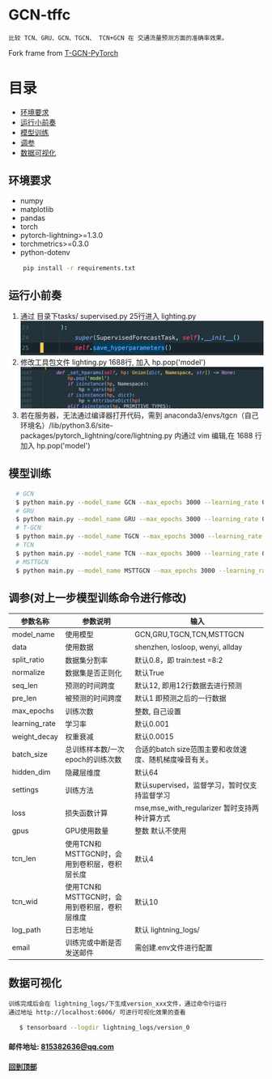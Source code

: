 # GCN-tffc

    比较 TCN、GRU、GCN、TGCN、 TCN+GCN 在 交通流量预测方面的准确率效果。

Fork frame from [T-GCN-PyTorch](https://img.shields.io/github/stars/martinwhl/T-GCN-PyTorch)

#  <span id="p6">目录</span>
   -  [环境要求](#p1)
   -  [运行小前奏](#p2)
   -  [模型训练](#p3)
   -  [调参](#p4)
   -  [数据可视化](#p5)

## <span id="p1">环境要求</span>

* numpy
* matplotlib
* pandas
* torch
* pytorch-lightning>=1.3.0
* torchmetrics>=0.3.0
* python-dotenv

```bash
    pip install -r requirements.txt
```

## <span id="p2">运行小前奏</span>

1. 通过 目录下tasks/ supervised.py 25行进入 lighting.py
   ![img_1.png](img_1.png)
2. 修改工具包文件 lighting.py 1688行, 加入 hp.pop('model')
   ![img.png](img.png)
3. 若在服务器，无法通过编译器打开代码，需到 anaconda3/envs/tgcn（自己环境名）/lib/python3.6/site-packages/pytorch_lightning/core/lightning.py 内通过
   vim 编辑,在 1688 行加入 hp.pop('model')

## <span id="p3">模型训练</span>

```bash
  # GCN
  $ python main.py --model_name GCN --max_epochs 3000 --learning_rate 0.001 --weight_decay 0 --batch_size 64 --hidden_dim 100 --settings supervised --gpus 1 --pre_len 1
  # GRU
  $ python main.py --model_name GRU --max_epochs 3000 --learning_rate 0.001 --weight_decay 1.5e-3 --batch_size 64 --hidden_dim 100 --settings supervised --gpus 1 --pre_len 1
  # T-GCN
  $ python main.py --model_name TGCN --max_epochs 3000 --learning_rate 0.001 --weight_decay 0 --batch_size 32 --hidden_dim 64 --loss mse_with_regularizer --settings supervised --gpus 1 --pre_len 1
  # TCN
  $ python main.py --model_name TCN --max_epochs 3000 --learning_rate 0.001 --weight_decay 0 --batch_size 32 --hidden_dim 64 --loss mse --settings supervised --gpus 1 --pre_len 1
  # MSTTGCN
  $ python main.py --model_name MSTTGCN --max_epochs 3000 --learning_rate 0.001 --weight_decay 0 --batch_size 32 --hidden_dim 64 --loss mse --settings supervised --gpus 1 --pre_len 1
```

## <span id="p4">调参(对上一步模型训练命令进行修改)</span>

| 参数名称 | 参数说明 | 输入 |
| ------------ | ------------ | ------------ |
| model_name | 使用模型 |GCN,GRU,TGCN,TCN,MSTTGCN |
| data | 使用数据 |shenzhen, losloop, wenyi, allday |
| split_ratio | 数据集分割率 |默认0.8，即 train:test =8:2 |
| normalize | 数据集是否正则化 |默认True |
| seq_len | 预测的时间跨度 |默认12, 即用12行数据去进行预测|
| pre_len | 被预测的时间跨度 |默认1 即预测之后的一行数据|
| max_epochs | 训练次数 |整数, 自己设置 |
| learning_rate | 学习率 |默认0.001 |
| weight_decay | 权重衰减 |默认0.0015 |
| batch_size | 总训练样本数/一次epoch的训练次数 |合适的batch size范围主要和收敛速度、随机梯度噪音有关。 |
| hidden_dim | 隐藏层维度 |默认64 |
| settings | 训练方法 |默认supervised，监督学习，暂时仅支持监督学习 |
| loss | 损失函数计算 |mse,mse_with_regularizer 暂时支持两种计算方式 |
| gpus | GPU使用数量 |整数 默认不使用 |
| tcn_len | 使用TCN和MSTTGCN时，会用到卷积层，卷积层长度 |默认4 |
| tcn_wid | 使用TCN和MSTTGCN时，会用到卷积层，卷积层维度 |默认10 |
| log_path | 日志地址 |默认 lightning_logs/ |
| email | 训练完或中断是否发送邮件 |需创建.env文件进行配置 |


## <span id="p5">数据可视化</span>

    训练完成后会在 lightning_logs/下生成version_xxx文件，通过命令行运行
    通过地址 http://localhost:6006/ 可进行可视化效果的查看
```bash
   $ tensorboard --logdir lightning_logs/version_0
```

####  邮件地址: 815382636@qq.com

####   [回到顶部](#p6)
